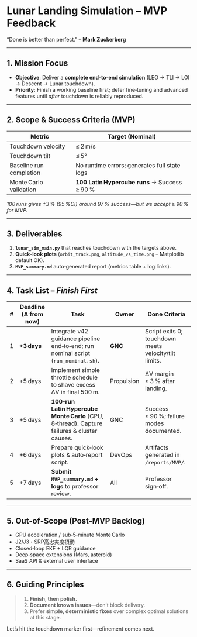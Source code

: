 
# Lunar Landing Simulation – **MVP** Feedback  
“Done is better than perfect.” – **Mark Zuckerberg**

---

## 1. Mission Focus
- **Objective**: Deliver a **complete end‑to‑end simulation** (LEO → TLI → LOI → Descent → Lunar touchdown).  
- **Priority**: Finish a working baseline first; defer fine‑tuning and advanced features until *after* touchdown is reliably reproduced.

---

## 2. Scope & Success Criteria (MVP)
| Metric | Target (Nominal) |
|--------|------------------|
| Touchdown velocity | ≤ 2 m/s |
| Touchdown tilt | ≤ 5° |
| Baseline run completion | No runtime errors; generates full state logs |
| Monte Carlo validation | **100 Latin Hypercube runs** → Success ≥ 90 % |

*100 runs gives ±3 % (95 %CI) around 97 % success—but we accept ≥ 90 % for MVP.*

---

## 3. Deliverables
1. **`lunar_sim_main.py`** that reaches touchdown with the targets above.  
2. **Quick‑look plots** (`orbit_track.png`, `altitude_vs_time.png` – Matplotlib default OK).  
3. **`MVP_summary.md`** auto‑generated report (metrics table + log links).  

---

## 4. Task List – *Finish First*  
| # | Deadline (Δ from now) | Task | Owner | Done Criteria |
|---|---|---|---|---|
| 1 | **+3 days** | Integrate v42 guidance pipeline end‑to‑end; run nominal script (`run_nominal.sh`). | **GNC** | Script exits 0; touchdown meets velocity/tilt limits. |
| 2 | +5 days | Implement simple throttle schedule to shave excess ΔV in final 500 m. | Propulsion | ΔV margin ≥ 3 % after landing. |
| 3 | +5 days | **100‑run Latin Hypercube Monte Carlo** (CPU, 8‑thread). Capture failures & cluster causes. | GNC | Success ≥ 90 %; failure modes documented. |
| 4 | +6 days | Prepare quick‑look plots & auto‑report script. | DevOps | Artifacts generated in `/reports/MVP/`. |
| 5 | +7 days | **Submit `MVP_summary.md` + logs** to professor review. | All | Professor sign‑off. |

---

## 5. Out‑of‑Scope (Post‑MVP Backlog)
- GPU acceleration / sub‑5‑minute Monte Carlo  
- J2/J3・SRP高忠実度摂動  
- Closed‑loop EKF + LQR guidance  
- Deep‑space extensions (Mars, asteroid)  
- SaaS API & external user interface  

---

## 6. Guiding Principles
> 1. **Finish, then polish.**  
> 2. **Document known issues**—don’t block delivery.  
> 3. Prefer **simple, deterministic fixes** over complex optimal solutions at this stage.  

Let’s hit the touchdown marker first—refinement comes next.
